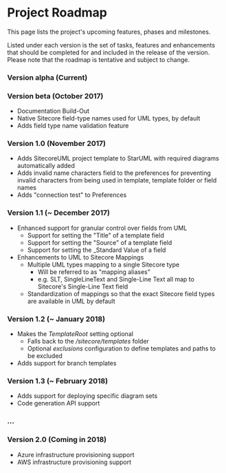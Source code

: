 # Project Roadmap

This page lists the project's upcoming features, phases and milestones.

Listed under each version is the set of tasks, features and enhancements that should be completed for and included in the release of the version. Please note that the roadmap is tentative and subject to change.

### Version alpha \(Current\)

### Version beta \(October 2017\)

* Documentation Build-Out
* Native Sitecore field-type names used for UML types, by default
* Adds field type name validation feature

### Version 1.0 \(November 2017\)

* Adds SitecoreUML project template to StarUML with required diagrams automatically added
* Adds invalid name characters field to the preferences for preventing invalid characters from being used in template, template folder or field names
* Adds "connection test" to Preferences

### Version 1.1 \(~ December 2017\)

* Enhanced support for granular control over fields from UML
  * Support for setting the "Title" of a template field
  * Support for setting the "Source" of a template field
  * Support for setting the \_Standard Value of a field
* Enhancements to UML to Sitecore Mappings
  * Multiple UML types mapping to a single Sitecore type
    * Will be referred to as "mapping aliases"
    * e.g. SLT, SingleLineText and Single-Line Text all map to Sitecore's Single-Line Text field
  * Standardization of mappings so that the exact Sitecore field types are available in UML by default

### Version 1.2 \(~ January 2018\)

* Makes the _TemplateRoot_ setting optional
  * Falls back to the _/sitecore/templates_ folder 
  * Optional _exclusions_ configuration to define templates and paths to be excluded
* Adds support for branch templates 

### Version 1.3 \(~ February 2018\)

* Adds support for deploying specific diagram sets
* Code generation API support

### ...

### Version 2.0 \(Coming in 2018\)

* Azure infrastructure provisioning support
* AWS infrastructure provisioning support



